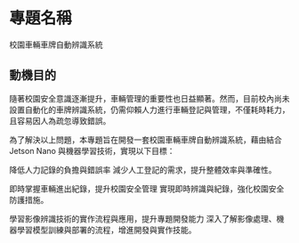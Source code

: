 # 專題名稱
校園車輛車牌自動辨識系統

## 動機目的
隨著校園安全意識逐漸提升，車輛管理的重要性也日益顯著。然而，目前校內尚未設置自動化的車牌辨識系統，仍需仰賴人力進行車輛登記與管理，不僅耗時耗力，且容易因人為疏忽導致錯誤。

為了解決以上問題，本專題旨在開發一套校園車輛車牌自動辨識系統，藉由結合 Jetson Nano 與機器學習技術，實現以下目標：

降低人力記錄的負擔與錯誤率
減少人工登記的需求，提升整體效率與準確性。

即時掌握車輛進出紀錄，提升校園安全管理
實現即時辨識與紀錄，強化校園安全防護措施。

學習影像辨識技術的實作流程與應用，提升專題開發能力
深入了解影像處理、機器學習模型訓練與部署的流程，增進開發與實作技能。

